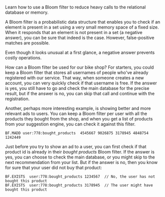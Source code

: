 Learn how to use a Bloom filter to reduce heavy calls to the relational database or memory.

A Bloom filter is a probabilistic data structure that enables you to check if an element is present in a set using a very small memory space of a fixed size. When it responds that an element is not present in a set (a negative answer), you can be sure that indeed is the case. However, false-positive matches are possible.

Even though it looks unusual at a first glance, a negative answer prevents costly operations.

How can a Bloom filter be used for our bike shop? For starters, you could keep a Bloom filter that stores all usernames of people who've already registered with our service. That way, when someone creates a new account, you can very quickly check if that username is free. If the answer is yes, you still have to go and check the main database for the precise result, but if the answer is no, you can skip that call and continue with the registration. 

Another, perhaps more interesting example, is showing better and more relevant ads to users. You can keep a Bloom filter per user with all the products they bought from the shop, and when you get a list of products from your suggestion engine, you can check it against this filter.

```redis Add all bought product ids in the Bloom filter
BF.MADD user:778:bought_products  4545667 9026875 3178945 4848754 1242449
```

Just before you try to show an ad to a user, you can first check if that product id is already in their _bought products_ Bloom filter. If the answer is yes, you can choose to check the main database, or you might skip to the next recommendation from your list. But if the answer is no, then you know for sure that your user did not buy that product:

```redis Has a user bought this product?
BF.EXISTS  user:778:bought_products 1234567  // No, the user has not bought this product
BF.EXISTS  user:778:bought_products 3178945  // The user might have bought this product
```
